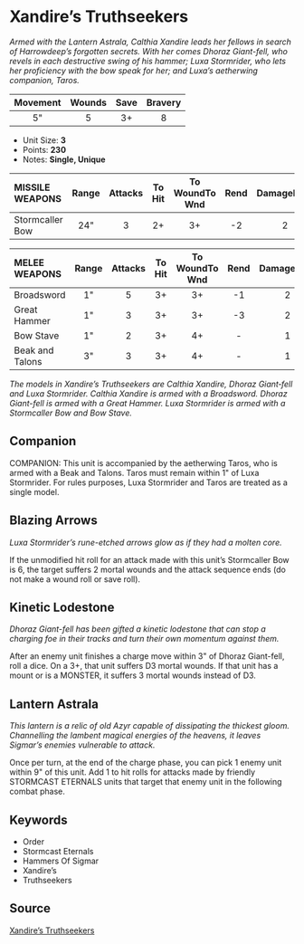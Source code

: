 # Xandire’s Truthseekers

_Armed with the Lantern Astrala, Calthia Xandire leads her fellows in search of Harrowdeep’s forgotten secrets. With her comes Dhoraz Giant-fell, who revels in each destructive swing of his hammer; Luxa Stormrider, who lets her proficiency with the bow speak for her; and Luxa’s aetherwing companion, Taros._


| Movement | Wounds | Save | Bravery |
|:--------:|:------:|:----:|:-------:|
| 5" | 5 | 3+ | 8 |

* Unit Size: **3**
* Points: **230**
* Notes: **Single, Unique**

| MISSILE WEAPONS | Range | Attacks | To Hit | To WoundTo Wnd | Rend | DamageDmg |
|:---|:--:|:--:|:--:|:--:|:--:|:--:|
| Stormcaller Bow | 24" | 3 | 2+ | 3+ | -2 | 2 |


| MELEE WEAPONS | Range | Attacks | To Hit | To WoundTo Wnd | Rend | DamageDmg |
|:---|:--:|:--:|:--:|:--:|:--:|:--:|
| Broadsword | 1" | 5 | 3+ | 3+ | -1 | 2 |
| Great Hammer | 1" | 3 | 3+ | 3+ | -3 | 2 |
| Bow Stave | 1" | 2 | 3+ | 4+ | - | 1 |
| Beak and Talons | 3" | 3 | 3+ | 4+ | - | 1 |


_The models in Xandire’s Truthseekers are Calthia Xandire, Dhoraz Giant‑fell and Luxa Stormrider. Calthia Xandire is armed with a Broadsword. Dhoraz Giant-fell is armed with a Great Hammer. Luxa Stormrider is armed with a Stormcaller Bow and Bow Stave._

## Companion

COMPANION: This unit is accompanied by the aetherwing Taros, who is armed with a Beak and Talons. Taros must remain within 1" of Luxa Stormrider. For rules purposes, Luxa Stormrider and Taros are treated as a single model.

## Blazing Arrows

_Luxa Stormrider’s rune-etched arrows glow as if they had a molten core._

If the unmodified hit roll for an attack made with this unit’s Stormcaller Bow is 6, the target suffers 2 mortal wounds and the attack sequence ends (do not make a wound roll or save roll).

## Kinetic Lodestone

_Dhoraz Giant-fell has been gifted a kinetic lodestone that can stop a charging foe in their tracks and turn their own momentum against them._

After an enemy unit finishes a charge move within 3" of Dhoraz Giant-fell, roll a dice. On a 3+, that unit suffers D3 mortal wounds. If that unit has a mount or is a MONSTER, it suffers 3 mortal wounds instead of D3.

## Lantern Astrala

_This lantern is a relic of old Azyr capable of dissipating the thickest gloom. Channelling the lambent magical energies of the heavens, it leaves Sigmar’s enemies vulnerable to attack._

Once per turn, at the end of the charge phase, you can pick 1 enemy unit within 9" of this unit. Add 1 to hit rolls for attacks made by friendly STORMCAST ETERNALS units that target that enemy unit in the following combat phase.

## Keywords

* Order
* Stormcast Eternals
* Hammers Of Sigmar
* Xandire’s
* Truthseekers


## Source

[Xandire’s Truthseekers](https://wahapedia.ru/aos3/factions/stormcast-eternals/Xandire-s-Truthseekers)
